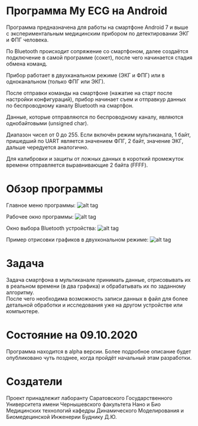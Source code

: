 # Программа My ECG на Android

Программа предназначена для работы на смартфоне Android 7 и выше 
с экспериментальным медицинским прибором по детектировании ЭКГ и ФПГ человека. 

По Bluetooth происходит сопряжение со смартфоном, 
далее создаётся подключение в самой программе (сокет), 
после чего начинается стадия обмена команд.

Прибор работает в двухканальном режиме (ЭКГ и ФПГ) 
или в одноканальном (только ФПГ или ЭКГ). 

После отправки команды на смартфоне 
(нажатие на старт после настройки конфигураций), 
прибор начинает съем и отправкуp данных по беспроводному 
каналу Bluetooth на смартфон.

Данные, которые отправляются по беспроводному каналу, 
являются однобайтовыми (unsigned char). 

Диапазон чисел от 0 до 255. Если включён режим мультиканала, 
1 байт, пришедший по UART является значением ФПГ, 2 байт, значение ЭКГ, 
дальше чередуется аналогично. 

Для калибровки и защиты от ложных данных в короткий промежуток времени 
отправляется выравнивающие 2 байта (FFFF). 

# Обзор программы

Главное меню программы:
![alt tag](https://github.com/PC-SET/My_ECG/blob/master/JPG/1.jpg?raw=true "Главное меню")​

Рабочее окно программы:
![alt tag](https://github.com/PC-SET/My_ECG/blob/master/JPG/2.jpg?raw=true "Рабочее окно")​

Окно выбора Bluetooth устройства:
![alt tag](https://github.com/PC-SET/My_ECG/blob/master/JPG/3.jpg?raw=true "Bluetooth")​

Пример отрисовки графиков в двухкональном режиме:
![alt tag](https://github.com/PC-SET/My_ECG/blob/master/JPG/4.jpg?raw=true "Графики")​

# Задача

Задача смартфона в мультиканале принимать данные, отрисовывать их 
в реальном времени (в два графика) и обрабатывать их по заданному алгоритму.  
После чего необходима возможность записи данных в файл для более детальной 
обработки и исследования уже на другом устройстве или компьютере.

# Состояние на 09.10.2020

Программа находится в alpha версии. Более подробное описание будет опубликовано 
чуть позднее, когда пройдёт начальный этам разработки.

# Создатели 

Проект принадлежит лаборанту Саратовского Государственного Университета 
имени Чернышевского факультета Нано и Био Медицинских технологий кафедры 
Динамического Моделирования и Биомедецинской Инженерии Буднику Д.Ю.
